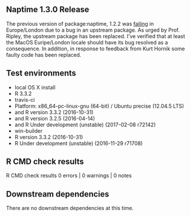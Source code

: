 ## Naptime 1.3.0 Release

The previous version of package:naptime, 1.2.2 was [failing](https://cran.r-project.org/web/checks/check_results_naptime.html) in Europe/London due to a bug in an upstream package.  As urged by Prof. Ripley, the upstream package has been replaced.  I've verified that at least the MacOS Euripe/London locale should have its bug resolved as a consequence.  In addition, in response to feedback from Kurt Hornik some faulty code has been replaced.

## Test environments
* local OS X install
 * R 3.3.2
* travis-ci
 * Platform: x86_64-pc-linux-gnu (64-bit) / Ubuntu precise (12.04.5 LTS)
 * and R version 3.3.2 (2016-10-31)
 * and R version 3.2.5 (2016-04-14)
 * and R Under development (unstable) (2017-02-08 r72142)
* win-builder
 * R version 3.3.2 (2016-10-31)
 * R Under development (unstable) (2016-11-29 r71708)

## R CMD check results
R CMD check results
0 errors | 0 warnings | 0 notes

## Downstream dependencies
There are no downstream dependencies at this time.
